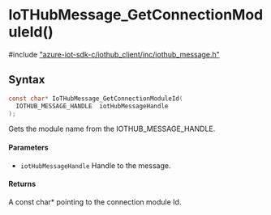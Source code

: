 # IoTHubMessage_GetConnectionModuleId()

\#include ["azure-iot-sdk-c/iothub_client/inc/iothub_message.h"](../iot-c-ref-iothub-message-h.md)  

## Syntax

```C
const char* IoTHubMessage_GetConnectionModuleId(
  IOTHUB_MESSAGE_HANDLE  iotHubMessageHandle
);

```

Gets the module name from the IOTHUB_MESSAGE_HANDLE.

#### Parameters
* `iotHubMessageHandle` Handle to the message.

#### Returns
A const char* pointing to the connection module Id.

